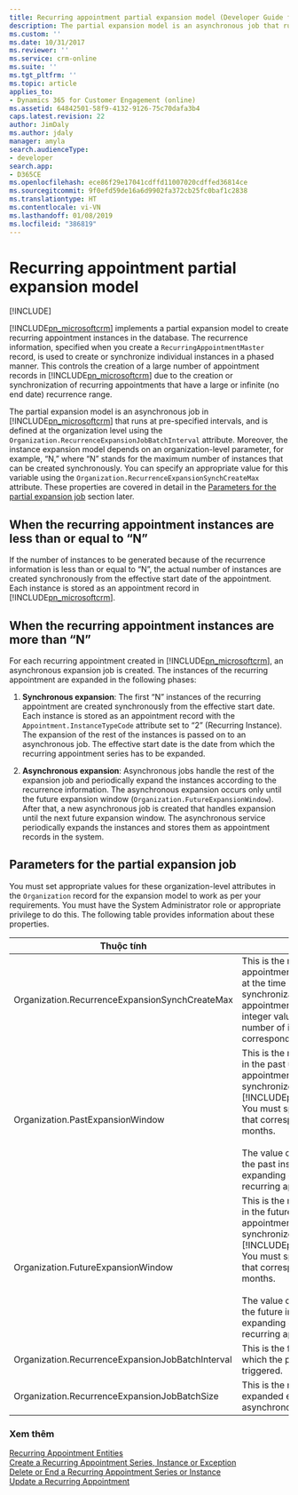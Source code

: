 ```yaml
---
title: Recurring appointment partial expansion model (Developer Guide for Dynamics 365 for Customer Engagement) | MicrosoftDocs
description: The partial expansion model is an asynchronous job that runs at pre-specified intervals, defined at the organization level, and used to create recurring appointment instances.
ms.custom: ''
ms.date: 10/31/2017
ms.reviewer: ''
ms.service: crm-online
ms.suite: ''
ms.tgt_pltfrm: ''
ms.topic: article
applies_to:
- Dynamics 365 for Customer Engagement (online)
ms.assetid: 64842501-58f9-4132-9126-75c70dafa3b4
caps.latest.revision: 22
author: JimDaly
ms.author: jdaly
manager: amyla
search.audienceType:
- developer
search.app:
- D365CE
ms.openlocfilehash: ece86f29e17041cdffd11007020cdffed36814ce
ms.sourcegitcommit: 9f0efd59de16a6d9902fa372cb25fc0baf1c2838
ms.translationtype: HT
ms.contentlocale: vi-VN
ms.lasthandoff: 01/08/2019
ms.locfileid: "386819"
---
```

# <a name="recurring-appointment-partial-expansion-model"></a>Recurring appointment partial expansion model

[!INCLUDE[](../includes/cc_applies_to_update_9_0_0.md)]

[!INCLUDE[pn_microsoftcrm](../includes/pn-microsoftcrm.md)] implements a partial expansion model to create recurring appointment instances in the database. The recurrence information, specified when you create a `RecurringAppointmentMaster` record, is used to create or synchronize individual instances in a phased manner. This controls the creation of a large number of appointment records in [!INCLUDE[pn_microsoftcrm](../includes/pn-microsoftcrm.md)] due to the creation or synchronization of recurring appointments that have a large or infinite (no end date) recurrence range.  

 The partial expansion model is an asynchronous job in [!INCLUDE[pn_microsoftcrm](../includes/pn-microsoftcrm.md)] that runs at pre-specified intervals, and is defined at the organization level using the `Organization.RecurrenceExpansionJobBatchInterval` attribute. Moreover, the instance expansion model depends on an organization-level parameter, for example, “N,” where “N” stands for the maximum number of instances that can be created synchronously. You can specify an appropriate value for this variable using the `Organization.RecurrenceExpansionSynchCreateMax` attribute. These properties are covered in detail in the [Parameters for the partial expansion job](#Parameter) section later.  

<a name="Scenario1"></a>   
## <a name="when-the-recurring-appointment-instances-are-less-than-or-equal-to-n"></a>When the recurring appointment instances are less than or equal to “N”  
 If the number of instances to be generated because of the recurrence information is less than or equal to “N”, the actual number of instances are created synchronously from the effective start date of the appointment. Each instance is stored as an appointment record in [!INCLUDE[pn_microsoftcrm](../includes/pn-microsoftcrm.md)].  

<a name="Scenario2"></a>   
## <a name="when-the-recurring-appointment-instances-are-more-than-n"></a>When the recurring appointment instances are more than “N”  
 For each recurring appointment created in [!INCLUDE[pn_microsoftcrm](../includes/pn-microsoftcrm.md)], an asynchronous expansion job is created. The instances of the recurring appointment are expanded in the following phases:  

1. **Synchronous expansion**: The first “N” instances of the recurring appointment are created synchronously from the effective start date. Each instance is stored as an appointment record with the `Appointment.InstanceTypeCode` attribute set to “2” (Recurring Instance). The expansion of the rest of the instances is passed on to an asynchronous job. The effective start date is the date from which the recurring appointment series has to be expanded.  

2. **Asynchronous expansion**: Asynchronous jobs handle the rest of the expansion job and periodically expand the instances according to the recurrence information. The asynchronous expansion occurs only until the future expansion window (`Organization.FutureExpansionWindow`). After that, a new asynchronous job is created that handles expansion until the next future expansion window. The asynchronous service periodically expands the instances and stores them as appointment records in the system.  

<a name="Parameter"></a>   
## <a name="parameters-for-the-partial-expansion-job"></a>Parameters for the partial expansion job  
 You must set appropriate values for these organization-level attributes in the `Organization` record for the expansion model to work as per your requirements. You must have the System Administrator role or appropriate privilege to do this. The following table provides information about these properties.  


|                    Thuộc tính                     |                                                                                                                                                                                                                    Mô tả                                                                                                                                                                                                                    |
|--------------------------------------------------|---------------------------------------------------------------------------------------------------------------------------------------------------------------------------------------------------------------------------------------------------------------------------------------------------------------------------------------------------------------------------------------------------------------------------------------------------|
|  Organization.RecurrenceExpansionSynchCreateMax  |                                                                                             This is the maximum number of appointment instances that is created at the time of creation or synchronization of a recurring appointment. You must specify an integer value that corresponds to the number of instances. This value corresponds to “N”.                                                                                              |
|         Organization.PastExpansionWindow         |    This is the maximum valid time period in the past up to which the recurring appointments can be expanded or synchronized with [!INCLUDE[pn_crm_for_outlook_full](../includes/pn-crm-for-outlook-full.md)]. You must specify an integer value that corresponds to the number of months.<br /><br /> The value of this attribute determines the past instance cutoff date for expanding or synchronizing the recurring appointment instances.    |
|        Organization.FutureExpansionWindow        | This is the maximum valid time period in the future up to which the recurring appointments can be expanded or synchronized with [!INCLUDE[pn_crm_for_outlook_short](../includes/pn-crm-for-outlook-short.md)]. You must specify an integer value that corresponds to the number of months.<br /><br /> The value of this attribute determines the future instance cutoff date for expanding or synchronizing the recurring appointment instances. |
| Organization.RecurrenceExpansionJobBatchInterval |                                                                                                                                                                               This is the frequency in seconds after which the partial expansion job is triggered.                                                                                                                                                                                |
|   Organization.RecurrenceExpansionJobBatchSize   |                                                                                                                                                                                  This is the number of instances expanded every time the asynchronous job runs.                                                                                                                                                                                   |

### <a name="see-also"></a>Xem thêm  
 [Recurring Appointment Entities](recurring-appointment-entities.md)   
 [Create a Recurring Appointment Series, Instance or Exception](create-recurring-appointment-series-instance-exception.md)   
 [Delete or End a Recurring Appointment Series or Instance](delete-or-end-a-recurring-appointment-series-or-instance.md)   
 [Update a Recurring Appointment](update-recurring-appointment.md)
